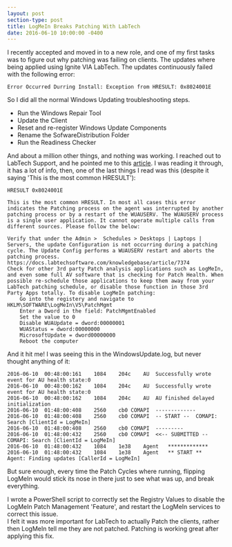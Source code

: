 ```yaml
---
layout: post
section-type: post
title: LogMeIn Breaks Patching With LabTech
date: 2016-06-10 10:00:00 -0400
---
```


I recently accepted and moved in to a new role, and one of my first tasks was to figure out why patching was failing on clients.
The updates where being applied using Ignite VIA LabTech.
The updates continuously failed with the following error:

```
Error Occurred Durring Install: Exception from HRESULT: 0x8024001E
```

So I did all the normal Windows Updating troubleshooting steps.

* Run the Windows Repair Tool
* Update the Client
* Reset and re-register Windows Update Components
* Rename the SofwareDistribution Folder
* Run the Readiness Checker

And about a million other things, and nothing was working.  I reached out to LabTech Support, and he pointed me to this [article](https://docs.labtechsoftware.com/knowledgebase/article/12175).
I was reading it through, it has a lot of info, then, one of the last things I read was this (despite it saying 'This is the most common HRESULT'):

```
HRESULT 0x8024001E

This is the most common HRESULT. In most all cases this error indicates the Patching process on the agent was interrupted by another patching process or by a restart of the WUAUSERV. The WUAUSERV process is a single user application. It cannot operate multiple calls from different sources. Please follow the below:

Verify that under the Admin >  Schedules > Desktops | Laptops | Servers, the update Configuration is not occurring during a patching cycle. The Update Config performs a WUAUSERV restart and aborts the patching process.
https://docs.labtechsoftware.com/knowledgebase/article/7374
Check for other 3rd party Patch analysis applications such as LogMeIn, and even some full AV software that is checking for Patch Health. When possible re-schedule those applications to keep them away from your LabTech patching schedule, or disable those function in those 3rd Party Apps totally. To disable LogMeIn patching:
    Go into the registery and navigate to HKLM\SOFTWARE\LogMeIn\V5\PatchMgmt
    Enter a Dword in the field: PatchMgmtEnabled
    Set the value to 0
    Disable WUAUpdate = dword:00000001
    WUAStatus = dword:00000000
    MicrosoftUpdate = dword00000000
    Reboot the computer
```

And it hit me!  I was seeing this in the WindowsUpdate.log, but never thought anything of it:

```
2016-06-10	00:48:00:161	1084	204c	AU	Successfully wrote event for AU health state:0
2016-06-10	00:48:00:162	1084	204c	AU	Successfully wrote event for AU health state:0
2016-06-10	00:48:00:162	1084	204c	AU	AU finished delayed initialization
2016-06-10	01:48:00:408	2560	cb0	COMAPI	-------------
2016-06-10	01:48:00:408	2560	cb0	COMAPI	-- START --  COMAPI: Search [ClientId = LogMeIn]
2016-06-10	01:48:00:408	2560	cb0	COMAPI	---------
2016-06-10	01:48:00:432	2560	cb0	COMAPI	<<-- SUBMITTED -- COMAPI: Search [ClientId = LogMeIn]
2016-06-10	01:48:00:432	1084	1e38	Agent	*************
2016-06-10	01:48:00:432	1084	1e38	Agent	** START **  Agent: Finding updates [CallerId = LogMeIn]
```

But sure enough, every time the Patch Cycles where running, flipping LogMeIn would stick its nose in there just to see what was up, and break everything.

I wrote a PowerShell script to correctly set the Registry Values to disable the LogMeIn Patch Management 'Feature', and restart the LogMeIn services to correct this issue.  
I felt it was more important for LabTech to actually Patch the clients, rather then LogMeIn tell me they are not patched.  Patching is working great after applying this fix.

<script src="https://gist.github.com/dotps1/e3b5bf37aea3a84b0a40c20d405cdc97.js"></script>
